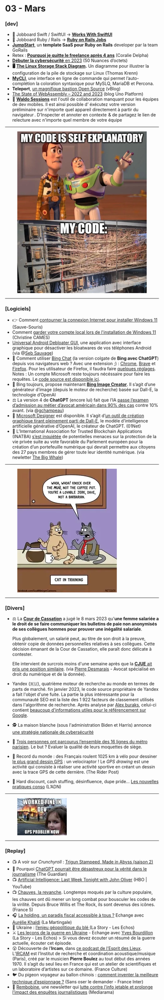 # 03 - Mars

### \[dev]

* 💼 Jobboard Swift / SwiftUI -> [**Works With SwiftUI**](https://workwithswiftui.com/)
* 💼 Jobboard Ruby / Rails -> [**Ruby on Rails Jobs**](https://www.ruby-on-rails-jobs.com/)
* [**JumpStart**](https://gorails.com/), un **template SaaS pour Ruby on Rails** developer par la team GoRails
* Retex : [**Pourquoi je quitte le freelance après 4 ans**](https://www.coraliedelpha.fr/blog/why-im-quitting-freelancing-after-4-years) (Coralie Delpha)
* [**Débuter la cybersécurité**](https://www.50-nuances-octets.fr/posts/debuter-la-cybersecurite/)[ en 2023](https://www.50-nuances-octets.fr/posts/debuter-la-cybersecurite/) (50 Nuances d’octets)
* **🖥** [**The Linux Storage Stack Diagram**](https://www.thomas-krenn.com/en/wikiEN/index.php?title=Linux_Storage_Stack_Diagram)**.** Un diagramme pour illustrer la configuration de la pile de stockage sur Linux (Thomas Krenn)
* [**MyCLI**](https://www.mycli.net/), une interface en ligne de commande qui permet l’auto-complétion la coloration syntaxique pour MySLQ, MariaDB et Percona.
* **Teleport**, [un magnifique bastion Open Source](https://vblog.io/teleport-un-magnifique-bastion-open-source/) (vBlog)
* [The State of WebAssembly – 2022 and 2023](https://platform.uno/blog/the-state-of-webassembly-2022-and-2023/) (blog Uno Platform)
* **📱** [**Waldo Sessions**](https://www.waldo.com/sessions) est l'outil de collaboration manquant pour les équipes de dev mobiles. Il est ainsi possible d’ éxécutez votre version préliminaire sur n'importe quel appareil directement à partir du navigateur . D’Inspecter et annoter en contexte  & de partagez le lien de relecture avec n'importe quel membre de votre équipe

***

<figure><img src="../../.gitbook/assets/image (26).png" alt=""><figcaption></figcaption></figure>

***

### \[Logiciels]

* 👉 Comment [contourner la connexion Internet pour installer Windows 11](https://www.sauve-souris.fr/astuces-windows/comment-installer-windows-11-sans-internet/) (Sauve-Souris)
* Comment [garder votre compte local lors de l'installation de Windows 11](https://www.linkedin.com/posts/christinecames_numerique-culturenumaezrique-gafam-activity-7037881933149736961-0u1A/) (Christine CAMES)
* [Universal Android Debloater GUI](https://github.com/0x192/universal-android-debloater), une application avec interface graphique pour désactiver les bloatwares de vos téléphones Android (via @[Seb Sauvage](https://twitter.com/sebsauvage_net/status/1638555181452349443))
* 🤡 Comment utiliser [Bing Chat](https://www.bing.com/) (la version colgate de **Bing avec ChatGPT**) depuis vos navigateurs web ? Avec une extension ;) : [Chrome](https://chrome.google.com/webstore/detail/bing-chat-for-all-browser/jofbglonpbndadajbafmmaklbfbkggpo), [Brave](https://chrome.google.com/webstore/detail/bing-chat-for-all-browser/jofbglonpbndadajbafmmaklbfbkggpo) et [Firefox](https://addons.mozilla.org/fr/firefox/addon/bing-chat-for-all-browsers/). Pour les utilisateur de Firefox, il faudra faire [quelques réglages](https://addons.mozilla.org/en-US/firefox/addon/bing-chat-for-all-browsers/). Notes : Un compte Microsoft reste toujours nécéssaire pour faire les requêtes. Le [code source est disponible ici](https://github.com/anaclumos/bing-chat-for-all-browsers).
* 🎨 Bing toujours, propose maintenant [**Bing Image Creator**](https://www.bing.com/images/create). Il s’agit d’une générateur d’image (depuis le moteur de recherche) basée sur Dall-E, la technologie d’OpenAI
* ⚖ La version 4 de **ChatGPT** (encore lui) fait que l’IA [passe l’examen d’admission au métier d’avocat américain dans 90% des cas](https://twitter.com/gchampeau/status/1635710158863990805) contre 10% avant. (via @[gchampeau](https://twitter.com/gchampeau/))
* 🎨 [Microsoft Designer](https://designer.microsoft.com/) est disponible. Il s’agit d’[un outil de création graphique tirant pleinement parti de Dall-E](https://www.01net.com/astuces/microsoft-designer-comment-generer-des-creations-graphiques-a-laide-de-quelques-mots.html), le modèle d’intelligence artificielle générative d’OpenAI, le créateur de ChatGPT. (01Net)
* 👥 L’International Association for Trusted Blockchain Applications (INATBA) [s’est inquiétée](https://inatba.org/news/savesection11-eidas2-trusted-electronic-ledgers-open-letter/) de potentielles menaces sur la protection de la vie privée suite au vote favorable du Parlement européen pour la création d’un portefeuille numérique qui devrait permettre aux citoyens des 27 pays membres de gérer toute leur identité numérique. (via newletter [The Big Whale](https://www.thebigwhale.io/))

***

<figure><img src="../../.gitbook/assets/image (1) (1) (1).png" alt=""><figcaption></figcaption></figure>

***

### \[Divers]

*   ⚖ La [**Cour de Cassation**](https://www.courdecassation.fr/decision/64085bce66b1bafb02f11fb0) a jugé le 8 mars 2023 qu'**une femme salariée a le droit de se faire communiquer les bulletins de paie non anonymisés de ses collègues hommes pour prouver une inégalité salariale**.

    Plus globalement, un salarié peut, au titre de son droit à la preuve, obtenir copie de données personnelles relatives à ses collègues. Cette décision émanant de la Cour de Cassation, elle paraît donc délicate à contester.

    Elle intervient de surcrois moins d'une semaine après que la [**CJUE**](https://curia.europa.eu/juris/document/document.jsf?text=\&docid=270823)[ ait pris une position similaire](https://curia.europa.eu/juris/document/document.jsf?text=\&docid=270823). (via [Pierre Desmarais](https://www.linkedin.com/feed/update/urn:li:activity:7041686969692639232/) - Avocat spécialisé en droit du numérique et de la donnée).
* Yandex (🇷🇺), quatrième moteur de recherche au monde en termes de parts de marché. fin janvier 2023, le code source propriétaire de Yandex a fait l'objet d'une fuite. La partie la plus intéressante pour la communauté SEO est la liste des 1 922 facteurs de classement utilisés dans l'algorithme de recherche. Après analyse par [Alex buraks](https://twitter.com/alex_buraks/status/1618988134850785280), celui-ci contient [beaucoup d'informations utiles pour le référencement sur Google](https://arseniyshestakov.com/2023/01/26/yandex-services-source-code-leak/).
* 🕵 La maison blanche (sous l'administration Biden et Harris) annonce [une stratégie nationale de cybersécurité](https://www.whitehouse.gov/briefing-room/statements-releases/2023/03/02/fact-sheet-biden-harris-administration-announces-national-cybersecurity-strategy/)
* 🧐 [Trois personnes ont parcourus l’ensemble des 16 lignes du métro parisien](https://twitter.com/charliemedusa/status/1635176947943866368). Le but ? Evaluer la qualité de leurs moquettes de siège.
* 🚴 Record du monde : des Français roulent 1025 km à vélo pour dessiner [le plus grand dessin GPS](https://www.theriderpost.com/disciplines/dirt/velo-dirt/record-du-monde-des-francais-roulent-1025-km-a-velo-pour-le-plus-grand-dessin-gps/) : un velociraptor ! Le _GPS drawing_ est une activité qui consiste à réaliser une activité sportive en créant un dessin avec la trace GPS de cette dernière. (The Rider Post)
* 💸 Hard discount, cash stuffing, désinfluence, dupe pride... [Les nouvelles pratiques conso](https://www.ladn.eu/nouveaux-usages/hard-discount-cash-stuffing-desinfluence-dupe-pride-quelles-sont-les-nouvelles-pratiques-conso/?utm_source=newsletter_ladn\&utm_medium=email\&utm_campaign=news_ladn_tendance\&utm_content=20230322) (L’ADN)

***

<figure><img src="../../.gitbook/assets/image (2) (1) (1).png" alt=""><figcaption></figcaption></figure>

***

### \[Replay]

* 📺 A voir sur _Crunchyroll_ : [Trigun Stampeed](https://www.crunchyroll.com/fr/series/GXJHM3PK5/trigun-stampede),[ Made in Abyss (saison 2)](https://www.crunchyroll.com/fr/series/GQWH0M77N/made-in-abyss)
* 📰 Pourquoi [ChatGPT pourrait être désastreux pour la vérité dans le journalisme](https://www.theguardian.com/commentisfree/2023/mar/03/fake-news-chatgpt-truth-journalism-disinformation) (The Guardian)
* 📺 [Artificial Intelligence: Last Week Tonight with John Oliver](https://www.youtube.com/watch?v=Sqa8Zo2XWc4) (HBO | YouTube)
* 📺 [Chauves, la revanche](https://www.france.tv/documentaires/societe/4684468-chauves-la-revanche.html). Longtemps moqués par la culture populaire, les chauves ont dû mener un long combat pour bousculer les codes de la virilité. Depuis Bruce Willis et The Rock, ils sont devenus des icônes. (France 5)
* 🎧 [La holding, un paradis fiscal accessible à tous ?](https://lamartingale.io/ressources-physiques/la-societe-holding-est-ce-que-ca-me-concerne/) Echange avec [Aurélie Khaldi](https://www.culturepatrimoine.fr/dvteam/aurelie-khaldi/) (La Martingale)
* 🌽 Ukraine : [l’enjeu géopolitique du blé ](https://www.lesechos.fr/industrie-services/conso-distribution/guerre-en-ukraine-lenjeu-geopolitique-du-ble-1911583)(La Story - Les Echos)
* ⚔️ [Les leçons de la guerre en Ukraine](https://www.lesechos.fr/monde/europe/les-lecons-de-la-guerre-en-ukraine-1907848) - Echange avec [Yves Bourdillon](https://twitter.com/yvesbourdillon) (La Story - Les Echos) > Si vous devez écouter un résumé de la guerre actuelle, écouter cet épisode.
* 😮 Découverte de l’**Ircam**, dans [ce podcast de l’Esprit des Lieux](https://www.radiofrance.fr/franceculture/podcasts/esprit-des-lieux/l-ircam-le-laboratoire-des-reves-sonores-5252240). L’[IRCAM](https://www.ircam.fr/) est l’Institut de recherche et coordination acoustique/musique (Paris), créé par le musicien **Pierre Boulez** au tout début des années 1970. Il s’agit du seul lieu en France qui est un atelier de scientifiques et un laboratoire d’artistes sur ce domaine. (France Culture)
* 🐦 Du pigeon voyageur au ballon chinois : [comment inventer la meilleure technique d’espionnage ?](https://www.radiofrance.fr/franceculture/podcasts/sans-oser-le-demander/du-pigeon-voyageur-au-ballon-chinois-comment-inventer-la-meilleure-technique-d-espionnage-4089473) (Sans oser le demander - France Inter)
* 📝 [Rembobine](https://rembobine.info/), une newsletter qui [lutte contre l’info jetable et prolonge l’impact des enquêtes journalistiques](https://mediarama.io/rembobine-lutte-contre-linfo-jetable-et-prolonge-limpact-des-enquetes-journalistiques/?ref=rembobine) (Mediarama)
